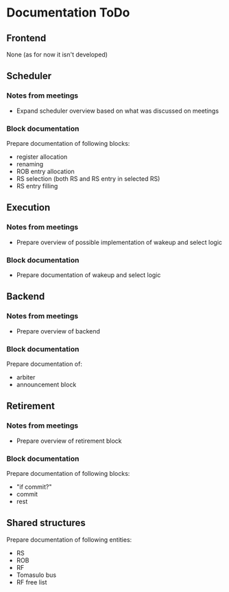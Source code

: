 # Documentation ToDo

## Frontend

None (as for now it isn't developed)

## Scheduler

### Notes from meetings

- Expand scheduler overview based on what was discussed on meetings

### Block documentation

Prepare documentation of following blocks:
- register allocation
- renaming
- ROB entry allocation
- RS selection (both RS and RS entry in selected RS)
- RS entry filling


## Execution

### Notes from meetings

- Prepare overview of possible implementation of wakeup and select logic

### Block documentation

- Prepare documentation of wakeup and select logic


## Backend

### Notes from meetings

- Prepare overview of backend

### Block documentation

Prepare documentation of:
- arbiter
- announcement block


## Retirement

### Notes from meetings

- Prepare overview of retirement block

### Block documentation

Prepare documentation of following blocks:
- "if commit?"
- commit
- rest


## Shared structures

Prepare documentation of following entities:
- RS
- ROB
- RF
- Tomasulo bus
- RF free list
